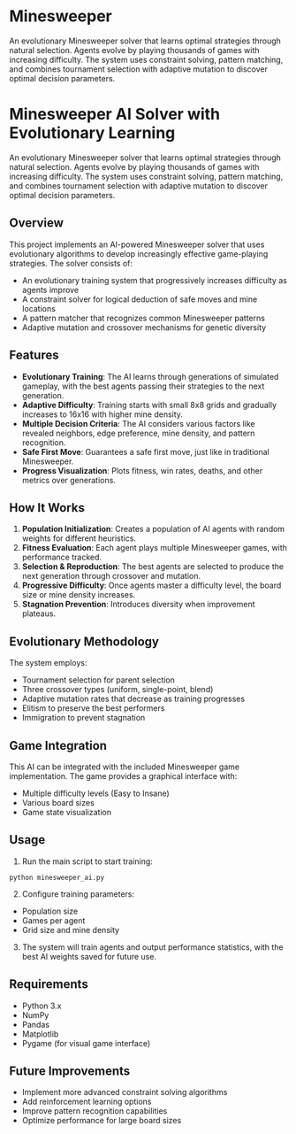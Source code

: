 # Minesweeper
An evolutionary Minesweeper solver that learns optimal strategies through natural selection. Agents evolve by playing thousands of games with increasing difficulty. The system uses constraint solving, pattern matching, and combines tournament selection with adaptive mutation to discover optimal decision parameters.


# Minesweeper AI Solver with Evolutionary Learning

An evolutionary Minesweeper solver that learns optimal strategies through natural selection. Agents evolve by playing thousands of games with increasing difficulty. The system uses constraint solving, pattern matching, and combines tournament selection with adaptive mutation to discover optimal decision parameters.

## Overview

This project implements an AI-powered Minesweeper solver that uses evolutionary algorithms to develop increasingly effective game-playing strategies. The solver consists of:

- An evolutionary training system that progressively increases difficulty as agents improve
- A constraint solver for logical deduction of safe moves and mine locations
- A pattern matcher that recognizes common Minesweeper patterns
- Adaptive mutation and crossover mechanisms for genetic diversity

## Features

- **Evolutionary Training**: The AI learns through generations of simulated gameplay, with the best agents passing their strategies to the next generation.
- **Adaptive Difficulty**: Training starts with small 8x8 grids and gradually increases to 16x16 with higher mine density.
- **Multiple Decision Criteria**: The AI considers various factors like revealed neighbors, edge preference, mine density, and pattern recognition.
- **Safe First Move**: Guarantees a safe first move, just like in traditional Minesweeper.
- **Progress Visualization**: Plots fitness, win rates, deaths, and other metrics over generations.

## How It Works

1. **Population Initialization**: Creates a population of AI agents with random weights for different heuristics.
2. **Fitness Evaluation**: Each agent plays multiple Minesweeper games, with performance tracked.
3. **Selection & Reproduction**: The best agents are selected to produce the next generation through crossover and mutation.
4. **Progressive Difficulty**: Once agents master a difficulty level, the board size or mine density increases.
5. **Stagnation Prevention**: Introduces diversity when improvement plateaus.

## Evolutionary Methodology

The system employs:
- Tournament selection for parent selection
- Three crossover types (uniform, single-point, blend)
- Adaptive mutation rates that decrease as training progresses
- Elitism to preserve the best performers
- Immigration to prevent stagnation

## Game Integration

This AI can be integrated with the included Minesweeper game implementation. The game provides a graphical interface with:
- Multiple difficulty levels (Easy to Insane)
- Various board sizes
- Game state visualization

## Usage

1. Run the main script to start training:
```
python minesweeper_ai.py
```

2. Configure training parameters:
- Population size
- Games per agent
- Grid size and mine density

3. The system will train agents and output performance statistics, with the best AI weights saved for future use.

## Requirements

- Python 3.x
- NumPy
- Pandas
- Matplotlib
- Pygame (for visual game interface)

## Future Improvements

- Implement more advanced constraint solving algorithms
- Add reinforcement learning options
- Improve pattern recognition capabilities
- Optimize performance for large board sizes
